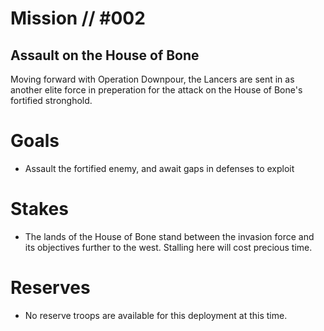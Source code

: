 # Mission // #002
## Assault on the House of Bone

Moving forward with Operation Downpour, the Lancers are sent in as another elite force in preperation for the attack on the House of Bone's fortified stronghold.

# Goals
- Assault the fortified enemy, and await gaps in defenses to exploit

# Stakes
- The lands of the House of Bone stand between the invasion force and its objectives further to the west. Stalling here will cost precious time.
# Reserves
- No reserve troops are available for this deployment at this time.
